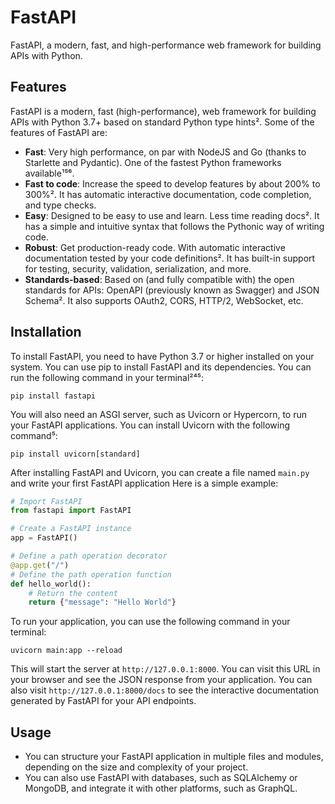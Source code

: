 
# FastAPI

FastAPI, a modern, fast, and high-performance web framework for building APIs with Python.

## Features

FastAPI is a modern, fast (high-performance), web framework for building APIs with Python 3.7+ based on standard Python type hints². Some of the features of FastAPI are:

- **Fast**: Very high performance, on par with NodeJS and Go (thanks to Starlette and Pydantic). One of the fastest Python frameworks available¹⁵⁶.
- **Fast to code**: Increase the speed to develop features by about 200% to 300%². It has automatic interactive documentation, code completion, and type checks.
- **Easy**: Designed to be easy to use and learn. Less time reading docs². It has a simple and intuitive syntax that follows the Pythonic way of writing code.
- **Robust**: Get production-ready code. With automatic interactive documentation tested by your code definitions². It has built-in support for testing, security, validation, serialization, and more.
- **Standards-based**: Based on (and fully compatible with) the open standards for APIs: OpenAPI (previously known as Swagger) and JSON Schema². It also supports OAuth2, CORS, HTTP/2, WebSocket, etc.
## Installation

To install FastAPI, you need to have Python 3.7 or higher installed on your system. You can use pip to install FastAPI and its dependencies. You can run the following command in your terminal²⁴⁵:

`pip install fastapi`

You will also need an ASGI server, such as Uvicorn or Hypercorn, to run your FastAPI applications. You can install Uvicorn with the following command⁵:

`pip install uvicorn[standard]`

After installing FastAPI and Uvicorn, you can create a file named `main.py` and write your first FastAPI application
Here is a simple example:

```python
# Import FastAPI
from fastapi import FastAPI

# Create a FastAPI instance
app = FastAPI()

# Define a path operation decorator
@app.get("/")
# Define the path operation function
def hello_world():
    # Return the content
    return {"message": "Hello World"}
```

To run your application, you can use the following command in your terminal:

`uvicorn main:app --reload`

This will start the server at `http://127.0.0.1:8000`. You can visit this URL in your browser and see the JSON response from your application. You can also visit `http://127.0.0.1:8000/docs` to see the interactive documentation generated by FastAPI for your API endpoints.

## Usage
- You can structure your FastAPI application in multiple files and modules, depending on the size and complexity of your project.
- You can also use FastAPI with databases, such as SQLAlchemy or MongoDB, and integrate it with other platforms, such as GraphQL.
